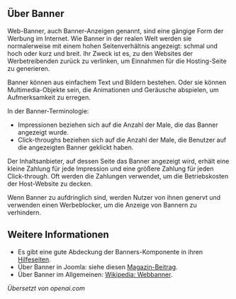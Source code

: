 <!-- Filename: J4.x:Banners / Display title: Banner  -->

## Über Banner

Web-Banner, auch Banner-Anzeigen genannt, sind eine gängige Form der Werbung im Internet. Wie Banner in der realen Welt werden sie normalerweise mit einem hohen Seitenverhältnis angezeigt: schmal und hoch oder kurz und breit. Ihr Zweck ist es, zu den Websites der Werbetreibenden zurück zu verlinken, um Einnahmen für die Hosting-Seite zu generieren.

Banner können aus einfachem Text und Bildern bestehen. Oder sie können Multimedia-Objekte sein, die Animationen und Geräusche abspielen, um Aufmerksamkeit zu erregen.

In der Banner-Terminologie:

* Impressionen beziehen sich auf die Anzahl der Male, die das Banner angezeigt wurde.
* Click-throughs beziehen sich auf die Anzahl der Male, die Benutzer auf die angezeigten Banner geklickt haben.

Der Inhaltsanbieter, auf dessen Seite das Banner angezeigt wird, erhält eine kleine Zahlung für jede Impression und eine größere Zahlung für jeden Click-through. Oft werden die Zahlungen verwendet, um die Betriebskosten der Host-Website zu decken.

Wenn Banner zu aufdringlich sind, werden Nutzer von ihnen genervt und verwenden einen Werbeblocker, um die Anzeige von Bannern zu verhindern.

## Weitere Informationen

* Es gibt eine gute Abdeckung der Banners-Komponente in ihren [Hilfeseiten](jdocmanual?article=help/banners/banners).
* Über Banner in Joomla: siehe diesen [Magazin-Beitrag](https://magazine.joomla.org/all-issues/september/explore-the-core-joomla-4-banner-manager).
* Über Banner im Allgemeinen: [Wikipedia: Webbanner](https://en.wikipedia.org/wiki/Web_banner).

*Übersetzt von openai.com*  

